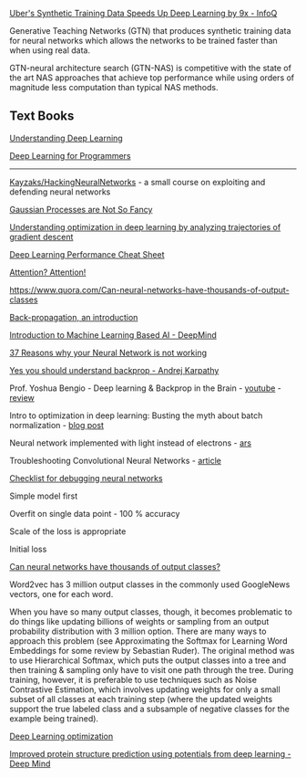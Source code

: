 [Uber's Synthetic Training Data Speeds Up Deep Learning by 9x - InfoQ](https://www.infoq.com/news/2020/01/uber-deep-learning-speedup/)

Generative Teaching Networks (GTN) that produces synthetic training data for neural networks which allows the networks to be trained faster than when using real data. 

GTN-neural architecture search (GTN-NAS) is competitive with the state of the art NAS approaches that achieve top performance while using orders of magnitude less computation than typical NAS methods.

## Text Books

[Understanding Deep Learning](https://udlbook.github.io/udlbook/)

[Deep Learning for Programmers](https://aiprobook.com/deep-learning-for-programmers/)

---

[Kayzaks/HackingNeuralNetworks](https://github.com/Kayzaks/HackingNeuralNetworks) - a small course on exploiting and defending neural networks

[Gaussian Processes are Not So Fancy](https://planspace.org/20181226-gaussian_processes_are_not_so_fancy/)

[Understanding optimization in deep learning by analyzing trajectories of gradient descent](http://www.offconvex.org/2018/11/07/optimization-beyond-landscape/)

[Deep Learning Performance Cheat Sheet](https://towardsdatascience.com/deep-learning-performance-cheat-sheet-21374b9c4f45)

[Attention? Attention!](https://lilianweng.github.io/lil-log/2018/06/24/attention-attention.html)

https://www.quora.com/Can-neural-networks-have-thousands-of-output-classes

[Back-propagation, an introduction](http://www.offconvex.org/2016/12/20/backprop/)

[Introduction to Machine Learning Based AI - DeepMind](https://www.youtube.com/watch?v=iOh7QUZGyiU&list=PLqYmG7hTraZDNJre23vqCGIVpfZ_K2RZs)

[37 Reasons why your Neural Network is not working](https://blog.slavv.com/37-reasons-why-your-neural-network-is-not-working-4020854bd607)

[Yes you should understand backprop - Andrej Karpathy](https://medium.com/@karpathy/yes-you-should-understand-backprop-e2f06eab496b)

Prof. Yoshua Bengio - Deep learning & Backprop in the Brain - [youtube](https://www.youtube.com/watch?v=FhRW77rZUS8) - [review](https://github.com/ADGEfficiency/personal/blob/master/reviews/work/Bengio_backprop_brain.md)

Intro to optimization in deep learning: Busting the myth about batch normalization - [blog post](https://blog.paperspace.com/busting-the-myths-about-batch-normalization/)

Neural network implemented with light instead of electrons - [ars](https://arstechnica.com/science/2018/07/neural-network-implemented-with-light-instead-of-electrons/)

Troubleshooting Convolutional Neural Networks - [article](https://gist.github.com/zeyademam/0f60821a0d36ea44eef496633b4430fc)

[Checklist for debugging neural networks](https://towardsdatascience.com/checklist-for-debugging-neural-networks-d8b2a9434f21)

Simple model first

Overfit on single data point - 100 % accuracy

Scale of the loss is appropriate

Initial loss

[Can neural networks have thousands of output classes?](https://www.quora.com/Can-neural-networks-have-thousands-of-output-classes)

Word2vec has 3 million output classes in the commonly used GoogleNews vectors, one for each word.

When you have so many output classes, though, it becomes problematic to do things like updating billions of weights or sampling from an output probability distribution with 3 million option. There are many ways to approach this problem (see Approximating the Softmax for Learning Word Embeddings for some review by Sebastian Ruder). The original method was to use Hierarchical Softmax, which puts the output classes into a tree and then training & sampling only have to visit one path through the tree. During training, however, it is preferable to use techniques such as Noise Contrastive Estimation, which involves updating weights for only a small subset of all classes at each training step (where the updated weights support the true labeled class and a subsample of negative classes for the example being trained).

[Deep Learning optimization](https://www.reddit.com/r/MachineLearning/comments/fkurza/d_deep_learning_optimization/)

[Improved protein structure prediction using potentials from deep learning - Deep Mind](https://www.nature.com/articles/s41586-019-1923-7.epdf?author_access_token=Z_KaZKDqtKzbE7Wd5HtwI9RgN0jAjWel9jnR3ZoTv0MCcgAwHMgRx9mvLjNQdB2TlQQaa7l420UCtGo8vYQ39gg8lFWR9mAZtvsN_1PrccXfIbc6e-tGSgazNL_XdtQzn1PHfy21qdcxV7Pw-k3htw%3D%3D)
